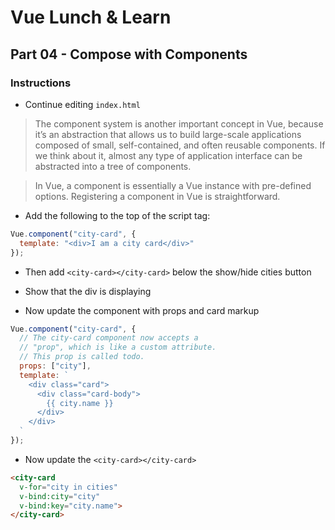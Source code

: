 # Vue Lunch & Learn

## Part 04 - Compose with Components

### Instructions

* Continue editing `index.html`

> The component system is another important concept in Vue, because it’s an abstraction that allows us to build large-scale applications composed of small, self-contained, and often reusable components. If we think about it, almost any type of application interface can be abstracted into a tree of components.

> In Vue, a component is essentially a Vue instance with pre-defined options. Registering a component in Vue is straightforward.

* Add the following to the top of the script tag:

```js
Vue.component("city-card", {
  template: "<div>I am a city card</div>"
});
```

* Then add `<city-card></city-card>` below the show/hide cities button

* Show that the div is displaying

* Now update the component with props and card markup

```js
Vue.component("city-card", {
  // The city-card component now accepts a
  // "prop", which is like a custom attribute.
  // This prop is called todo.
  props: ["city"],
  template: `
    <div class="card">
      <div class="card-body">
        {{ city.name }}
      </div>
    </div>
  `
});
```

* Now update the `<city-card></city-card>`

```html
<city-card
  v-for="city in cities"
  v-bind:city="city"
  v-bind:key="city.name">
</city-card>
```
